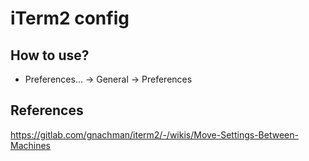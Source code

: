 # iTerm2 config

## How to use?

* Preferences... -> General -> Preferences

## References

https://gitlab.com/gnachman/iterm2/-/wikis/Move-Settings-Between-Machines